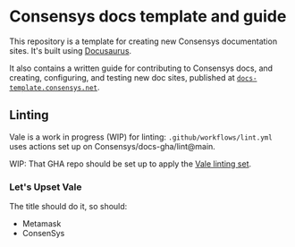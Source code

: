 # Consensys docs template and guide

This repository is a template for creating new Consensys documentation sites.
It's built using [Docusaurus](https://docusaurus.io/).

It also contains a written guide for contributing to Consensys docs, and creating, configuring, and
testing new doc sites, published at
[`docs-template.consensys.net`](https://docs-template.consensys.net/).

## Linting

Vale is a work in progress (WIP) for linting: `.github/workflows/lint.yml` uses actions set up on
Consensys/docs-gha/lint@main.

WIP: That GHA repo should be set up to apply the [Vale linting set](https://github.com/ConsenSys/docs-gha/tree/main/spelling).

### Let's Upset Vale

The title should do it, so should:

- Metamask
- ConsenSys

